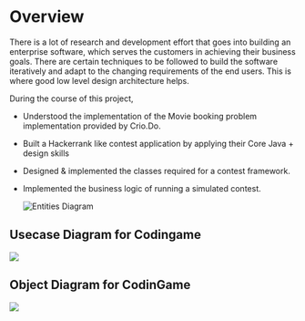 # Overview
There is a lot of research and development effort that goes into building an enterprise software, which serves the customers in achieving their business goals. There are certain techniques to be followed to build the software iteratively and adapt to the changing requirements of the end users. This is where good low level design architecture helps. 

During the course of this project,

- Understood the implementation of the Movie booking problem implementation provided by Crio.Do.
- Built a Hackerrank like contest application by applying their Core Java + design skills
- Designed & implemented the classes required for a contest framework.
- Implemented the business logic of running a simulated contest.

  ![Entities Diagram](https://directus.crio.do/assets/f9c45cd7-30b6-430b-b4f0-2aa8b31885fe?)


## Usecase Diagram for Codingame
![](https://directus.crio.do/assets/909c4a95-3716-42c3-ac72-c1cf055e63f5?)

## Object Diagram for CodinGame
![](https://directus.crio.do/assets/1984aa85-e771-4404-896a-c5aa7939e99d?) 
